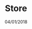 ---
title: "Store"
lesson: 3
chapter: 2
date: "04/01/2018"
category: "tech"
type: "lesson"
tags:
    - React
    - Redux
---
